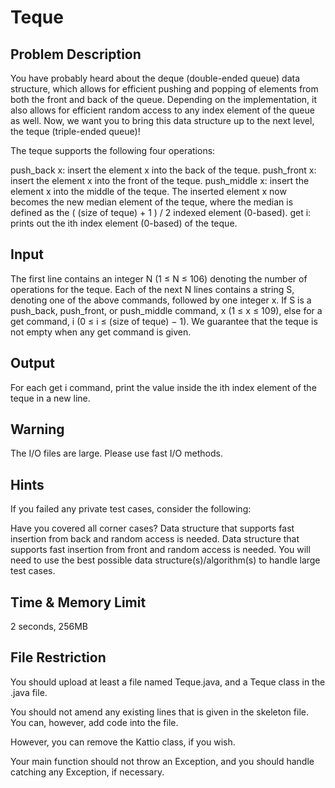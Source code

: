 # Teque

## Problem Description

You have probably heard about the deque (double-ended queue) data structure, which allows for efficient pushing and popping of elements from both the front and back of the queue. Depending on the implementation, it also allows for efficient random access to any index element of the queue as well. Now, we want you to bring this data structure up to the next level, the teque (triple-ended queue)!

The teque supports the following four operations:

push_back x: insert the element x into the back of the teque.
push_front x: insert the element x into the front of the teque.
push_middle x: insert the element x into the middle of the teque. The inserted element x now becomes the new median element of the teque, where the median is defined as the ( (size of teque) + 1 ) / 2 indexed element (0-based).
get i: prints out the ith index element (0-based) of the teque.

## Input

The first line contains an integer N (1 ≤ N ≤ 106) denoting the number of operations for the teque. Each of the next N lines contains a string S, denoting one of the above commands, followed by one integer x. If S is a push_back, push_front, or push_middle command, x (1 ≤ x ≤ 109), else for a get command, i (0 ≤ i ≤ (size of teque) − 1). We guarantee that the teque is not empty when any get command is given.

## Output

For each get i command, print the value inside the ith index element of the teque in a new line.

## Warning

The I/O files are large. Please use fast I/O methods.

## Hints

If you failed any private test cases, consider the following:

Have you covered all corner cases?
Data structure that supports fast insertion from back and random access is needed.
Data structure that supports fast insertion from front and random access is needed.
You will need to use the best possible data structure(s)/algorithm(s) to handle large test cases.

## Time & Memory Limit

2 seconds, 256MB

## File Restriction

You should upload at least a file named Teque.java, and a Teque class in the .java file.

You should not amend any existing lines that is given in the skeleton file. You can, however, add code into the file.

However, you can remove the Kattio class, if you wish.

Your main function should not throw an Exception, and you should handle catching any Exception, if necessary. 
